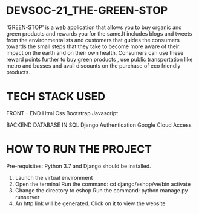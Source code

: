 # DEVSOC-21_THE-GREEN-STOP
'GREEN-STOP' is a web application that allows you to buy organic and green products and rewards you for the same.It  includes blogs and tweets from the environmentalists and customers that guides the consumers towards the small steps that they take to  become more aware of their impact on the earth and on their own health.
Consumers can use these reward  points further to buy green products , use public transportation like metro and busses and avail discounts on the purchase of eco friendly products.
 # TECH STACK USED 
 FRONT - END
Html
Css
Bootstrap
Javascript

BACKEND
DATABASE IN SQL
Django
Authentication
Google Cloud Access

# HOW TO RUN THE PROJECT
Pre-requisites:
Python 3.7 and Django should be installed.

1. Launch the virtual environment 
2. Open the terminal
Run the command: 
cd django/eshop/ve/bin
activate
3. Change the directory to eshop
Run the command:
python manage.py runserver
4. An http link will be generated. Click on it to view the website
